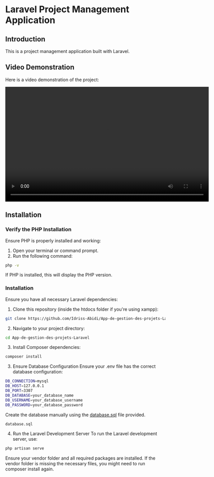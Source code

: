 # Laravel Project Management Application

## Introduction

This is a project management application built with Laravel.


## Video Demonstration

Here is a video demonstration of the project:

<video width="640" height="360" controls>
  <source src="./Video Demonstration.mp4" type="video/mp4">
  Your browser does not support the video tag.
</video>

## Installation

### Verify the PHP Installation

Ensure PHP is properly installed and working:

1. Open your terminal or command prompt.
2. Run the following command:
  ```sh
  php -v
  ``` 
   
If PHP is installed, this will display the PHP version.

### Installation

Ensure you have all necessary Laravel dependencies:

1. Clone this repository (inside the htdocs folder if you're using xampp):
  ``` bash
  git clone https://github.com/Idriss-Abidi/App-de-gestion-des-projets-Laravel.git
  ```

2. Navigate to your project directory:
  ``` bash
  cd App-de-gestion-des-projets-Laravel
  ```

3. Install Composer dependencies:
  ``` bash
  composer install
  ```

3. Ensure Database Configuration
Ensure your .env file has the correct database configuration:

  ```sh
  DB_CONNECTION=mysql
  DB_HOST=127.0.0.1
  DB_PORT=3307
  DB_DATABASE=your_database_name
  DB_USERNAME=your_database_username
  DB_PASSWORD=your_database_password
  ```
Create the database manually using the [database.sql](database.sql) file provided.
  ``` bash
  database.sql
  ```

4. Run the Laravel Development Server
To run the Laravel development server, use:

  ``` sh
  php artisan serve
  ```
Ensure your vendor folder and all required packages are installed. If the vendor folder is missing the necessary files, you might need to run composer install again.
